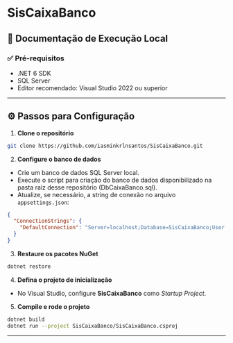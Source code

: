 # SisCaixaBanco

## 📌 Documentação de Execução Local

### ✅ Pré-requisitos
- .NET 6 SDK  
- SQL Server  
- Editor recomendado: Visual Studio 2022 ou superior  

---

## ⚙️ Passos para Configuração

1. **Clone o repositório**
```bash
git clone https://github.com/iasminkrlnsantos/SisCaixaBanco.git
```

2. **Configure o banco de dados**
- Crie um banco de dados SQL Server local.  
- Execute o script para criação do banco de dados disponibilizado na pasta raíz desse repositório (DbCaixaBanco.sql).  
- Atualize, se necessário, a string de conexão no arquivo `appsettings.json`:
```json
{
  "ConnectionStrings": {
    "DefaultConnection": "Server=localhost;Database=SisCaixaBanco;User Id=usuario;Password=senha;"
  }
}
```

3. **Restaure os pacotes NuGet**
```bash
dotnet restore
```

4. **Defina o projeto de inicialização**
- No Visual Studio, configure **SisCaixaBanco** como *Startup Project*.

5. **Compile e rode o projeto**
```bash
dotnet build
dotnet run --project SisCaixaBanco/SisCaixaBanco.csproj
```

---
